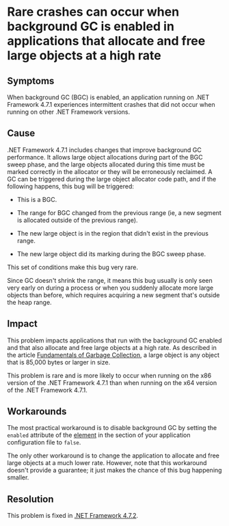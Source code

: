 # Rare crashes can occur when background GC is enabled in applications that allocate and free large objects at a high rate

## Symptoms

When background GC (BGC) is enabled, an application running on .NET Framework 4.7.1 experiences
intermittent crashes that did not occur when running on other .NET Framework versions.

## Cause

.NET Framework 4.7.1 includes changes that improve background GC performance. It allows large object allocations during part of the BGC sweep phase, and the large objects allocated during this time must be marked correctly in the allocator or they will be erroneously reclaimed. A GC can be triggered during the large object allocator code path, and if the following happens, this bug will be triggered:

- This is a BGC. 

- The range for BGC changed from the previous range (ie, a new segment is allocated outside of the previous range).

- The new large object is in the region that didn't exist in the previous range.

- The new large object did its marking during the BGC sweep phase.

This set of conditions make this bug very rare.

Since GC doesn't shrink the range, it means this bug usually is only seen very early on during a process or when you suddenly allocate more large objects than before, which requires acquiring a new segment that's outside the heap range.


## Impact

This problem impacts applications that run with the background GC enabled and that also allocate
and free large objects at a high rate. As described in the article [Fundamentals of Garbage Collection](https://docs.microsoft.com/en-us/dotnet/standard/garbage-collection/fundamentals#the-managed-heap),
a large object is any object that is 85,000 bytes or larger in size.

This problem is rare and is more likely to occur when running on the x86 version of the
.NET Framework 4.7.1 than when running on the x64 version of the .NET Framework 4.7.1.

## Workarounds

The most practical workaround is to disable background GC by setting the `enabled` attribute of the [<gcConcurrent> element](https://docs.microsoft.com/en-us/dotnet/framework/configure-apps/file-schema/runtime/gcconcurrent-element) in the
  <runtime> section of your application configuration file to `false`.
    
The only other workaround is to change the application to allocate and free large objects
at a much lower rate. However, note that this workaround doesn't provide a guarantee; it just makes the chance of this bug happening smaller.

## Resolution

This problem is fixed in [.NET Framework 4.7.2](http://go.microsoft.com/fwlink/?LinkId=863281).

